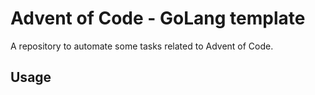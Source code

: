 # Advent of Code - GoLang template

A repository to automate some tasks related to Advent of Code.

## Usage
